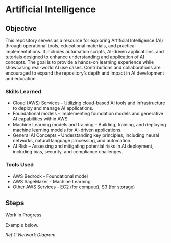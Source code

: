 # Artificial Intelligence

## Objective

This repository serves as a resource for exploring Artificial Intelligence (AI) through operational tools, educational materials, and practical implementations. It includes automation scripts, AI-driven applications, and tutorials designed to enhance understanding and application of AI concepts. The goal is to provide a hands-on learning experience while showcasing real-world AI use cases. Contributions and collaborations are encouraged to expand the repository’s depth and impact in AI development and education.

### Skills Learned

- Cloud (AWS) Services – Utilizing cloud-based AI tools and infrastructure to deploy and manage AI applications.
- Foundational models – Implementing foundation models and generative AI capabilities within AWS.
- Machine Learning models and training – Building, training, and deploying machine learning models for AI-driven applications.
- General AI Concepts – Understanding key principles, including neural networks, natural language processing, and automation.
- AI Risk – Assessing and mitigating potential risks in AI deployment, including bias, security, and compliance challenges.

### Tools Used

- AWS Bedrock - Foundational model
- AWS SageMaker - Machine Learning
- Other AWS Services - EC2 (for compute), S3 (for storage)

## Steps
Work in Progress

Example below.

*Ref 1: Network Diagram*
